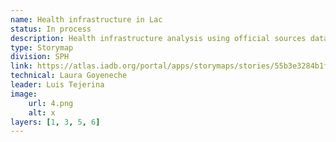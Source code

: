 ```yaml
---
name: Health infrastructure in Lac
status: In process
description: Health infrastructure analysis using official sources data in 10 countries in the region.Accessibility areas to health centers were calculated using the Mapbox API, thanks to the collaboration between IDB and Development Data Partnership.
type: Storymap
division: SPH
link: https://atlas.iadb.org/portal/apps/storymaps/stories/55b3e3284b1f42bfab2fb3a34aacb1c4
technical: Laura Goyeneche
leader: Luis Tejerina
image: 
    url: 4.png
    alt: x
layers: [1, 3, 5, 6]
---
```

    